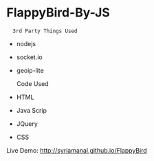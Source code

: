 FlappyBird-By-JS
================

      3rd Party Things Used
      
      
  
*  nodejs
*  socket.io
*  geoip-lite
 
 
      Code Used



*  HTML
*  Java Scrip
*  JQuery
*  CSS


Live Demo: http://syriamanal.github.io/FlappyBird
